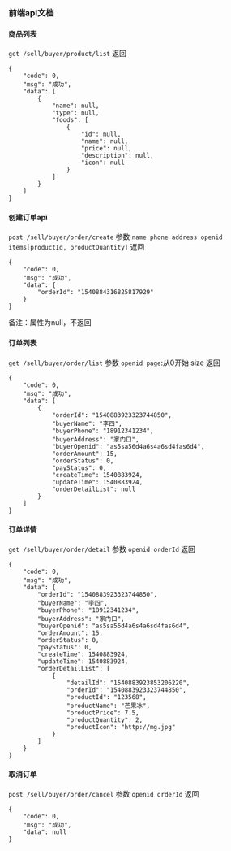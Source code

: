 

### 前端api文档

#### 商品列表

`get /sell/buyer/product/list`
返回

```
{
    "code": 0,
    "msg": "成功",
    "data": [
        {
            "name": null,
            "type": null,
            "foods": [
                {
                    "id": null,
                    "name": null,
                    "price": null,
                    "description": null,
                    "icon": null
                }
            ]
        }
    ]
}
```



#### 创建订单api

`post /sell/buyer/order/create`
参数
`name phone address openid items[productId, productQuantity]`
返回

```
{
    "code": 0,
    "msg": "成功",
    "data": {
        "orderId": "1540884316825817929"
    }
}
```



备注：属性为null，不返回

#### 订单列表

`get /sell/buyer/order/list`
参数
`openid page`:从0开始 size
返回

```
{
    "code": 0,
    "msg": "成功",
    "data": [
        {
            "orderId": "1540883923323744850",
            "buyerName": "李四",
            "buyerPhone": "18912341234",
            "buyerAddress": "家门口",
            "buyerOpenid": "as5sa56d4a6s4a6sd4fas6d4",
            "orderAmount": 15,
            "orderStatus": 0,
            "payStatus": 0,
            "createTime": 1540883924,
            "updateTime": 1540883924,
            "orderDetailList": null
        }
    ]
}
```



#### 订单详情

`get /sell/buyer/order/detail`
参数
`openid orderId`
返回

```
{
    "code": 0,
    "msg": "成功",
    "data": {
        "orderId": "1540883923323744850",
        "buyerName": "李四",
        "buyerPhone": "18912341234",
        "buyerAddress": "家门口",
        "buyerOpenid": "as5sa56d4a6s4a6sd4fas6d4",
        "orderAmount": 15,
        "orderStatus": 0,
        "payStatus": 0,
        "createTime": 1540883924,
        "updateTime": 1540883924,
        "orderDetailList": [
            {
                "detailId": "1540883923853206220",
                "orderId": "1540883923323744850",
                "productId": "123568",
                "productName": "芒果冰",
                "productPrice": 7.5,
                "productQuantity": 2,
                "productIcon": "http://mg.jpg"
            }
        ]
    }
}
```



#### 取消订单

`post /sell/buyer/order/cancel`
参数
`openid orderId`
返回

```
{
    "code": 0,
    "msg": "成功",
    "data": null
}
```


